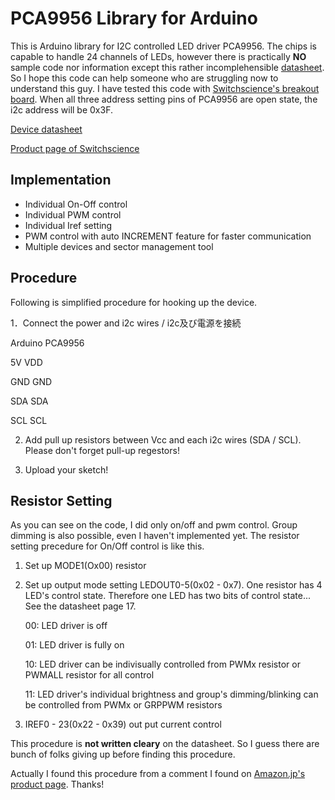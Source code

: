 # PCA9956 Library for Arduino
This is Arduino library for I2C controlled LED driver PCA9956. The chips is capable to handle 24 channels of LEDs, however there is practically **NO** sample code nor information except this rather incomplehensible [datasheet](https://www.nxp.com/docs/en/data-sheet/PCA9956B.pdf). So I hope this code can help someone who are struggling now to understand this guy. I have tested this code with [Switchscience's breakout board](https://www.switch-science.com/catalog/2677/). When all three address setting pins of PCA9956 are open state, the i2c address will be 0x3F. 


[Device datasheet](https://www.switch-science.com/catalog/2677/)

[Product page of Switchscience](https://www.switch-science.com/catalog/2677/)


## Implementation
- Individual On-Off control
- Individual PWM control
- Individual Iref setting
- PWM control with auto INCREMENT feature for faster communication
- Multiple devices and sector management tool

## Procedure

Following is simplified procedure for hooking up the device.

1．Connect the power and i2c wires / i2c及び電源を接続
   
Arduino   PCA9956
  
5V        VDD
  
GND       GND
  
SDA       SDA
  
SCL       SCL

2. Add pull up resistors between Vcc and each i2c wires (SDA / SCL). Please don't forget pull-up regestors!

3. Upload your sketch!


## Resistor Setting

As you can see on the code, I did only on/off and pwm control. Group dimming is also possible, even I haven't implemented yet. The resistor setting precedure for On/Off control is like this.

1. Set up MODE1(Ox00) resistor
   
2. Set up output mode setting LEDOUT0-5(0x02 - 0x7). One resistor has 4 LED's control state. Therefore one LED has two bits of control state... See the datasheet page 17. 
   
    00: LED driver is off
    
    01: LED driver is fully on
    
    10: LED driver can be indivisually controlled from PWMx resistor or PWMALL resistor for all control
        
    11: LED driver's individual brightness and group's dimming/blinking can be controlled from PWMx or GRPPWM resistors
    
3. IREF0 - 23(0x22 - 0x39) out put current control

This procedure is **not written cleary** on the datasheet. So I guess there are bunch of folks giving up before finding this procedure.

Actually I found this procedure from a comment I found on [Amazon.jp's product page](https://www.amazon.co.jp/gp/aw/reviews/B01FJHF760). Thanks! 
